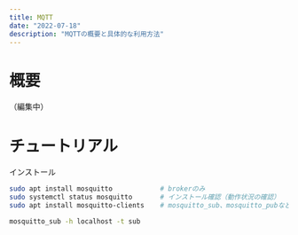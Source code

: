 ```yaml
---
title: MQTT
date: "2022-07-18"
description: "MQTTの概要と具体的な利用方法"
---
```


# 概要
（編集中）

# チュートリアル
インストール
```bash
sudo apt install mosquitto            # brokerのみ
sudo systemctl status mosquitto       # インストール確認（動作状況の確認）
sudo apt install mosquitto-clients    # mosquitto_sub、mosquitto_pubなど
```


```bash
mosquitto_sub -h localhost -t sub
```

